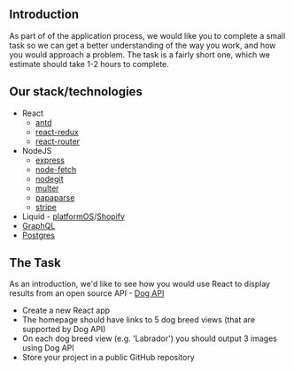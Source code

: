 ## Introduction
As part of of the application process, we would like you to complete a small task so we can get a better understanding of the way you work, and how you would approach a problem.
The task is a fairly short one, which we estimate should take 1-2 hours to complete.

## Our stack/technologies
- React
	- [antd](https://www.npmjs.com/package/antd)
	- [react-redux](https://www.npmjs.com/package/react-redux)
	- [react-router](https://www.npmjs.com/package/react-router)
- NodeJS
	- [express](https://www.npmjs.com/package/express)
	- [node-fetch](https://www.npmjs.com/package/node-fetch)
	- [nodegit](https://www.npmjs.com/package/nodegit)
	- [multer](https://www.npmjs.com/package/multer)
	- [papaparse](https://www.npmjs.com/package/papaparse)
	- [stripe](https://www.npmjs.com/package/stripe)
- Liquid - [platformOS](https://documentation.platformos.com/api-reference/liquid/introduction)/[Shopify](https://shopify.dev/docs/themes/liquid/reference/basics)
- [GraphQL](https://documentation.platformos.com/api-reference/graphql/glossary)
- [Postgres](https://www.postgresql.org/)

## The Task
As an introduction, we'd like to see how you would use React to display results from an open source API - [Dog API](https://dog.ceo/dog-api/documentation/)

* Create a new React app
* The homepage should have links to 5 dog breed views (that are supported by Dog API)
* On each dog breed view (e.g. 'Labrador') you should output 3 images using Dog API
* Store your project in a public GitHub repository
